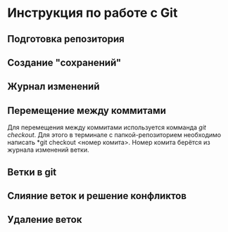 # Инструкция по работе с Git

## Подготовка репозитория

## Создание "сохранений"

## Журнал изменений

## Перемещение между коммитами
Для перемещения между коммитами используется комманда *git checkout*. Для этого в терминале с папкой-репозиторием необходимо написать *git checkout <номер комита>. Номер комита берётся из журнала изменений ветки.

## Ветки в git

## Слияние веток и решение конфликтов

## Удаление веток

